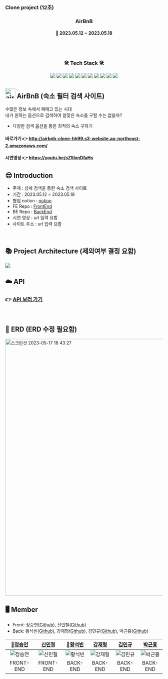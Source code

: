 ### Clone project (12조)

<h3 align="center"><b>AirBnB</b></h3>

<h4 align="center">📆 2023.05.12 ~ 2023.05.18</h4>
<br>

<br>
<h3 align="center"><b>🛠 Tech Stack 🛠</b></h3>
<p align="center">
<img src="https://img.shields.io/badge/JAVA-007396?style=for-the-badge&logo=java&logoColor=white">
<img src="https://img.shields.io/badge/Spring-6DB33F?style=for-the-badge&logo=Spring&logoColor=white">
<img src="https://img.shields.io/badge/linux-FCC624?style=for-the-badge&logo=linux&logoColor=black">
<img src="https://img.shields.io/badge/aws-232F3E?style=for-the-badge&logo=aws&logoColor=white">
<img src="https://camo.githubusercontent.com/fd0243cd3a19485c4f3e82eba48aa53c2b13c41bd87164fc77fa3498ec09d2bd/68747470733a2f2f696d672e736869656c64732e696f2f62616467652f616d617a6f6e73332d3536394133313f7374796c653d666f722d7468652d6261646765266c6f676f3d616d617a6f6e7333266c6f676f436f6c6f723d7768697465">

<img src="https://camo.githubusercontent.com/5309f68ce19176455b37914291b345bd7af797286bbf86aaabdc23d398e93586/68747470733a2f2f696d672e736869656c64732e696f2f62616467652f617773206563322d3037433136303f7374796c653d666f722d7468652d6261646765266c6f676f3d616d617a6f6e65617773266c6f676f436f6c6f723d7768697465">
<img src="https://camo.githubusercontent.com/c0f71772804c86d0f144ce923027aff25e8d761c6b791d2de6698607e21c5465/68747470733a2f2f696d672e736869656c64732e696f2f62616467652f677261646c652d3032333033413f7374796c653d666f722d7468652d6261646765266c6f676f3d677261646c65266c6f676f436f6c6f723d7768697465">
<img src="https://camo.githubusercontent.com/c1fc168684171582321954905e8b9dc4f59810243ed85e645f3b7938ee3145cb/68747470733a2f2f696d672e736869656c64732e696f2f62616467652f6d7973716c2d3434373941313f7374796c653d666f722d7468652d6261646765266c6f676f3d6d7973716c266c6f676f436f6c6f723d7768697465">
<img src="https://camo.githubusercontent.com/54a2f74f3cbb3cb810faa417fb9a56b4d947be01e868ab624b3f251a1062257b/68747470733a2f2f696d672e736869656c64732e696f2f62616467652f67697468756220616374696f6e732d3230383846463f7374796c653d666f722d7468652d6261646765266c6f676f3d67697468756220616374696f6e73266c6f676f436f6c6f723d7768697465">
<img src="https://camo.githubusercontent.com/a831a652fb5370367ee71ae4255e39623b9edf7e60ffbcf7ba356b1d82a09538/68747470733a2f2f696d672e736869656c64732e696f2f62616467652f737072696e672064617461206a70612d4632384431413f7374796c653d666f722d7468652d6261646765266c6f676f3d737072696e67646174616a7061266c6f676f436f6c6f723d7768697465">
<img src="https://camo.githubusercontent.com/ad176bb5a61237550550e47d7e77dd5d1a846518df44c522d2ba9c0a7da6379c/68747470733a2f2f696d672e736869656c64732e696f2f62616467652f6769746875622d3138313731373f7374796c653d666f722d7468652d6261646765266c6f676f3d676974687562266c6f676f436f6c6f723d7768697465">
<br>


## <a href="https://emoji.gg/emoji/6421_airbnb"><img src="https://cdn3.emoji.gg/emojis/6421_airbnb.png" width="32px" height="32px" alt="airbnb"></a> AirBnB (숙소 필터 검색 사이트)

수많은 정보 속에서 헤매고 있는 시대</br>
내가 원하는 옵션으로 검색하여 알맞은 숙소를 구할 수는 없을까?</br>
- 다양한 검색 옵션을 통한 최적의 숙소 구하기

#### 바로가기 👉 http://airbnb-clone-hh99.s3-website.ap-northeast-2.amazonaws.com/

#### 시연영상 👉 https://youtu.be/sZ5lxnDfaHs

## 😎 Introduction

- 주제 : 상세 검색을 통한 숙소 검색 사이트
- 기간 : 2023.05.12 ~ 2023.05.18
- 협업 notion : [notion](https://climbing-marjoram-ab8.notion.site/AirBnB-12-b01070597fb4475bbc2e557e766d22ed)
- FE Repo : [FrontEnd](https://github.com/ClonePjtAirBB/FE_Airbnb_Clone.git)
- BE Repo : [BackEnd](https://github.com/ClonePjtAirBB/BE_ClonePjtAirBB.git)
- 시연 영상 : url 입력 요함
- 사이트 주소 : url 입력 요함

<br>

## 📚 Project Architecture (제외여부 결정 요함)
<img src="https://user-images.githubusercontent.com/40461588/236686167-a2eadca9-02e4-4649-8dc6-17d7cfd4b494.png">

<br>

## ☁️ API
### 👉 [API 보러 가기](https://www.notion.so/143b8fbfbea241dbb0cf376b40c5d593?v=f46107b5f27b4c5f9f25d3647e6bd82f)
<br>

## 🧱 ERD (ERD 수정 필요함)
<img width="818" alt="스크린샷 2023-05-17 18 43 27" src="https://github.com/ClonePjtAirBB/BE_ClonePjtAirBB/assets/108252926/c27fe7b1-5aa6-4746-bfeb-cbfe6ca1f500">

<br>

## 🖥️ Member
- Front: 정승연([Github](https://github.com/xxyeon129)), 신민철([Github](https://github.com/MinCheolS))
- Back: 황석빈([Github](https://github.com/SeokBin02)), 강재형([Github](https://github.com/mottoslo)), 김민규([Github](https://github.com/kmg0485)), 박근홍([Github](https://github.com/Omakmusae))

|             [🚩정승연](https://github.com/xxyeon129)             |              [신민철](https://github.com/MinCheolS)              |             [🚩황석빈](https://github.com/SeokBin02)             |              [강재형](https://github.com/mottoslo)              |               [김민규](https://github.com/kmg0485)               |             [박근홍](https://github.com/Omakmusae)             |
|:-------------------------------------------------------------:|:-------------------------------------------------------------:|:-------------------------------------------------------------:|:------------------------------------------------------------:|:-------------------------------------------------------------:|:-------------------------------------------------------------:|
| ![정승연](https://avatars.githubusercontent.com/u/102347529?v=4) | ![신민철](https://avatars.githubusercontent.com/u/97032929?v=4) | ![황석빈](https://avatars.githubusercontent.com/u/121082974?v=4) | ![강재형](https://avatars.githubusercontent.com/u/57926597?v=4) | ![김민규](https://avatars.githubusercontent.com/u/108252926?v=4) | ![박근홍](https://avatars.githubusercontent.com/u/106947027?v=4) |
|                           FRONT-END                           |                           FRONT-END                           |                           BACK-END                            |                           BACK-END                           |                           BACK-END                            |                           BACK-END                            |
<br>





